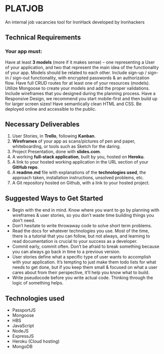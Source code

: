 # PLATJOB
An internal job vacancies tool for IronHack developed by Ironhackers


## Technical Requirements

### Your app must:

Have at least **3 models** (more if it makes sense) – one representing a User of your application, and two that represent the     main idea of the functionality of your app. Models should be related to each other.
Include sign-up / sign-in / sign-out functionality, with encrypted passwords & an authorization flow.
Have full CRUD routes for at least one of your resources (models).
Utilize Mongoose to create your models and add the proper validations.
Include wireframes that you designed during the planning process.
Have a Responsive Design, we recommend you start mobile-first and then build up for larger screen sizes!
Have semantically clean HTML and CSS.
Be deployed online and accessible to the public.


## Necessary Deliverables


1. User Stories, in **Trello**, following **Kanban**.
2. **Wireframes** of your app as scans/pictures of pen and paper, whiteboarding, or tools such as Sketch for the daring.
3. Project Presentation, done with **slides.com**.
4. A working **full-stack application**, built by you, hosted on **Heroku**.
5. A link to your hosted working application in the URL section of your **GitHub repo**.
6. A **readme.md** file with explanations of the **technologies used**, the approach taken, installation instructions, unsolved problems, etc.
7. A Git repository hosted on Github, with a link to your hosted project.


## Suggested Ways to Get Started


* Begin with the end in mind. Know where you want to go by planning with wireframes & user stories, so you don’t waste time building things you don’t need.
* Don’t hesitate to write throwaway code to solve short term problems.
* Read the docs for whatever technologies you use. Most of the time, there is a tutorial that you can follow, but not always, and learning to read documentation is crucial to your success as a developer.
* Commit early, commit often. Don’t be afraid to break something because you can always go back in time to a previous version.
* User stories define what a specific type of user wants to accomplish with your application. It’s tempting to just make them todo lists for what needs to get done, but if you keep them small & focused on what a user cares about from their perspective, it’ll help you know what to build.
* Write pseudocode before you write actual code. Thinking through the logic of something helps.

## Technologies used

* PassportJS
* Mongoose
* HBS
* JavaScript
* NodeJS
* ExpressJS
* Heroku (Cloud hosting)
* MongoDB
